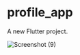 # profile_app

A new Flutter project.

![Screenshot (9)](https://user-images.githubusercontent.com/88321261/157869855-cf630144-d632-45ac-bb64-be49409b8dca.png)
